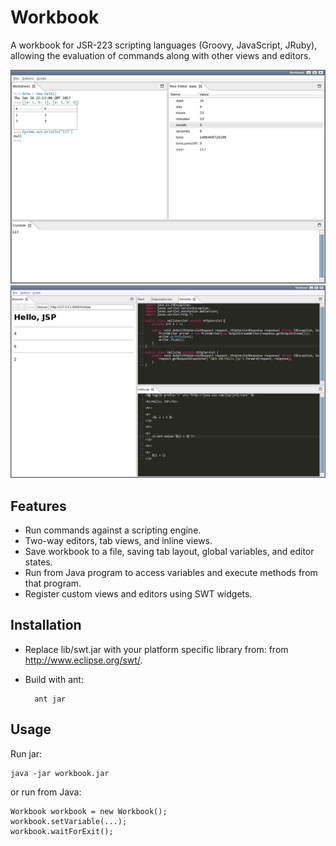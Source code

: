 Workbook
========

A workbook for JSR-223 scripting languages (Groovy, JavaScript, JRuby), allowing the evaluation of commands
along with other views and editors.

![Screenshot1](screenshot1.png)
![Screenshot2](screenshot2.png)

Features
--------

* Run commands against a scripting engine.
* Two-way editors, tab views, and inline views.
* Save workbook to a file, saving tab layout, global variables, and editor states.
* Run from Java program to access variables and execute methods from that program.
* Register custom views and editors using SWT widgets.

Installation
------------

* Replace lib/swt.jar with your platform specific library from: from http://www.eclipse.org/swt/.

* Build with ant:

        ant jar
    
Usage
-----

Run jar:

    java -jar workbook.jar

or run from Java:

	Workbook workbook = new Workbook();
	workbook.setVariable(...);
	workbook.waitForExit();

